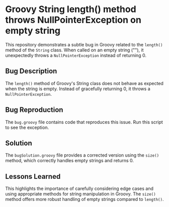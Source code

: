 # Groovy String length() method throws NullPointerException on empty string

This repository demonstrates a subtle bug in Groovy related to the `length()` method of the `String` class.  When called on an empty string (""), it unexpectedly throws a `NullPointerException` instead of returning 0.

## Bug Description
The `length()` method of Groovy's String class does not behave as expected when the string is empty.  Instead of gracefully returning 0, it throws a `NullPointerException`.

## Bug Reproduction
The `bug.groovy` file contains code that reproduces this issue. Run this script to see the exception.

## Solution
The `bugSolution.groovy` file provides a corrected version using the `size()` method, which correctly handles empty strings and returns 0.

## Lessons Learned
This highlights the importance of carefully considering edge cases and using appropriate methods for string manipulation in Groovy.  The `size()` method offers more robust handling of empty strings compared to `length()`.
